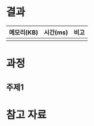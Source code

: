 # 결과

| 메모리(KB) | 시간(ms) | 비고 |
| :--------: | :------: | :--- |
|            |          |      |

# 과정

## 주제1

# 참고 자료
